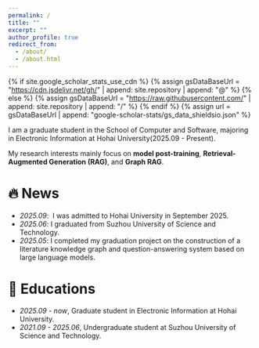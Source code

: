```yaml
---
permalink: /
title: ""
excerpt: ""
author_profile: true
redirect_from: 
  - /about/
  - /about.html
---
```


{% if site.google_scholar_stats_use_cdn %}
{% assign gsDataBaseUrl = "https://cdn.jsdelivr.net/gh/" | append: site.repository | append: "@" %}
{% else %}
{% assign gsDataBaseUrl = "https://raw.githubusercontent.com/" | append: site.repository | append: "/" %}
{% endif %}
{% assign url = gsDataBaseUrl | append: "google-scholar-stats/gs_data_shieldsio.json" %}

<span class='anchor' id='about-me'></span>

I am a graduate student in the School of Computer and Software, majoring in Electronic Information at Hohai University(2025.09 - Present).

My research interests mainly focus on **model post-training**, **Retrieval-Augmented Generation (RAG)**, and **Graph RAG**.


# 🔥 News
- *2025.09*: &nbsp;I was admitted to Hohai University in September 2025.
- *2025.06*:  I graduated from Suzhou University of Science and Technology.
- *2025.05*:  I completed my graduation project on the construction of a literature knowledge graph and question-answering system based on large language models.

# 📖 Educations
- *2025.09 -  now*, Graduate student in Electronic Information at Hohai University.
- *2021.09 - 2025.06*, Undergraduate student at Suzhou University of Science and Technology.
